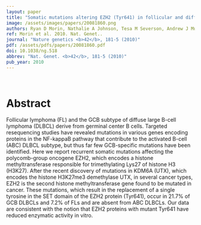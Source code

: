 ```yaml
---
layout: paper
title: "Somatic mutations altering EZH2 (Tyr641) in follicular and diffuse large B-cell lymphomas of germinal-center origin."
image: /assets/images/papers/20081860.png
authors: Ryan D Morin, Nathalie A Johnson, Tesa M Severson, Andrew J Mungall, Jianghong An, Rodrigo Goya, Jessica E Paul, Merrill Boyle, Bruce W Woolcock, Florian Kuchenbauer, Damian Yap, R Keith Humphries, Obi L Griffith, Sohrab Shah, Henry Zhu, Michelle Kimbara, Pavel Shashkin, Jean F Charlot, Marianna Tcherpakov, Richard Corbett, Angela Tam, Richard Varhol, Duane Smailus, Michelle Moksa, Yongjun Zhao, Allen Delaney, Hong Qian, Inanc Birol, Jacqueline Schein, Richard Moore, Robert Holt, Doug E Horsman, Joseph M Connors, Steven Jones, Samuel Aparicio, Martin Hirst, Randy D Gascoyne, Marco A Marra
ref: Morin et al. 2010. Nat. Genet..
journal: "Nature genetics <b>42</b>, 181-5 (2010)"
pdf: /assets/pdfs/papers/20081860.pdf
doi: 10.1038/ng.518
abbrev: "Nat. Genet. <b>42</b>, 181-5 (2010)"
pub_year: 2010
---
```


<br />
<div data-badge-popover="right" data-badge-type="donut" data-pmid="20081860" data-hide-no-mentions="true" class="altmetric-embed"></div>

# Abstract

Follicular lymphoma (FL) and the GCB subtype of diffuse large B-cell lymphoma (DLBCL) derive from germinal center B cells. Targeted resequencing studies have revealed mutations in various genes encoding proteins in the NF-kappaB pathway that contribute to the activated B-cell (ABC) DLBCL subtype, but thus far few GCB-specific mutations have been identified. Here we report recurrent somatic mutations affecting the polycomb-group oncogene EZH2, which encodes a histone methyltransferase responsible for trimethylating Lys27 of histone H3 (H3K27). After the recent discovery of mutations in KDM6A (UTX), which encodes the histone H3K27me3 demethylase UTX, in several cancer types, EZH2 is the second histone methyltransferase gene found to be mutated in cancer. These mutations, which result in the replacement of a single tyrosine in the SET domain of the EZH2 protein (Tyr641), occur in 21.7% of GCB DLBCLs and 7.2% of FLs and are absent from ABC DLBCLs. Our data are consistent with the notion that EZH2 proteins with mutant Tyr641 have reduced enzymatic activity in vitro.

